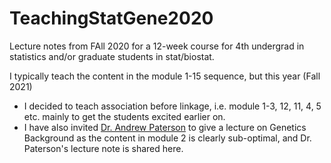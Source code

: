 # TeachingStatGene2020
Lecture notes from FAll 2020 for a 12-week course for 4th undergrad in statistics and/or graduate students in stat/biostat.

I typically teach the content in the module 1-15 sequence, but this year (Fall 2021)  
- I decided to teach association before linkage, i.e. module 1-3, 12, 11, 4, 5 etc. mainly to get the students excited earlier on.  
- I have also invited [Dr. Andrew Paterson](https://www.sickkids.ca/en/staff/p/andrew-paterson/) to give a lecture on Genetics Background as the content in module 2 is clearly sub-optimal, and Dr. Paterson's lecture note is shared here.  
